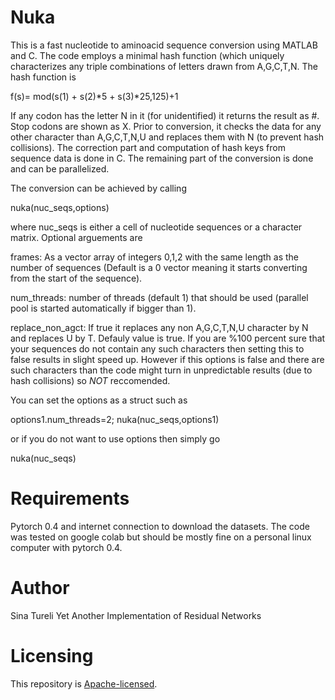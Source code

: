 # Nuka
This is a fast nucleotide to aminoacid sequence conversion using MATLAB and C.
The code employs a minimal hash function (which uniquely characterizes any triple 
combinations of letters drawn from A,G,C,T,N. The hash function is

f(s)= mod(s(1) + s(2)*5 + s(3)*25,125)+1

If any codon has the letter N in it (for unidentified) it returns the result as #. 
Stop codons are shown as X. Prior to conversion, it checks the data for any other 
character than A,G,C,T,N,U and replaces them with N (to prevent hash collisions). The
correction part and computation of hash keys from sequence data is done in C. The
remaining part of the conversion is done and can be parallelized. 

The conversion can be achieved by calling

nuka(nuc_seqs,options)

where nuc_seqs is either a cell of nucleotide sequences or a character matrix. Optional
arguements are

frames: As a vector array of integers 0,1,2 with the same length as the number of sequences
(Default is a 0 vector meaning it starts converting from the start of the sequence).

num_threads: number of threads (default 1) that should be used (parallel pool is started 
automatically if bigger than 1). 

replace_non_agct: If true it replaces any non A,G,C,T,N,U character by N and replaces U by T. 
Defauly value is true. If you are %100 percent sure that your sequences do not contain any such 
characters then setting this to false results in slight speed up. However if this options is false
and there are such characters than the code might turn in unpredictable results (due to hash collisions)
so *NOT* reccomended. 

You can set the options as a struct such as

options1.num_threads=2;
nuka(nuc_seqs,options1)

or if you do not want to use options then simply go

nuka(nuc_seqs)




# Requirements

Pytorch 0.4 and internet connection to download the datasets. The code was tested on google colab but should be mostly fine on a personal linux computer with pytorch 0.4.

# Author
Sina Tureli
Yet Another Implementation of Residual Networks


# Licensing

This repository is
[Apache-licensed](https://github.com/bamos/densenet.pytorch/blob/master/LICENSE).
